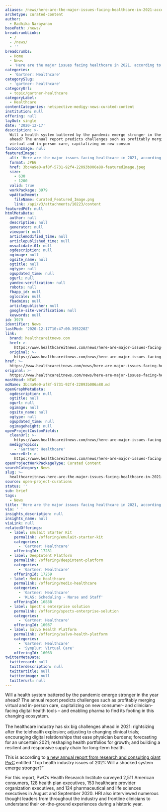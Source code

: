 ```yaml
---
aliases: /news/here-are-the-major-issues-facing-healthcare-in-2021-according-to-pwc
archetype: curated-content
author:
  - Radhika Narayanan
basePath: /news/
breadcrumbLinks:
  - /
  - /news/
  - ''
breadcrumbs:
  - Home
  - News
  - 'Here are the major issues facing healthcare in 2021, according to PwC'
categories:
  - 'Gartner: Healthcare'
categorySlug:
  - 'gartner: healthcare'
categoryUrl:
  - topic/gartner-healthcare
categoryLabel:
  - Healthcare
contentCategories: netspective-medigy-news-curated-content
institution: null
offering: null
layOut: single
date: '2020-12-17'
description: >-
  Will a health system battered by the pandemic emerge stronger in the year
  ahead? The annual report predicts challenges such as profitably merging
  virtual and in-person care, capitalizing on new consum
favIconImage: null
featuredImage:
  alt: 'Here are the major issues facing healthcare in 2021, according to PwC'
  format: JPEG
  href: 3bc4a9e0-af8f-5731-92f4-22093b006a88-featuredImage.jpeg
  size:
    - 630
    - 1200
  valid: true
  workPackage: 3979
  wpAttachment:
    fileName: Curated_Featured_Image.png
    link: /api/v3/attachments/10223/content
featuredPdf: null
htmlMetaData:
  author: null
  description: null
  generator: null
  viewport: null
  articlemodified_time: null
  articlepublished_time: null
  msvalidate.01: null
  ogdescription: null
  ogimage: null
  ogsite_name: null
  ogtitle: null
  ogtype: null
  ogupdated_time: null
  ogurl: null
  yandex-verification: null
  robots: null
  fbapp_id: null
  oglocale: null
  fbadmins: null
  articlepublisher: null
  google-site-verification: null
  keywords: null
id: 3979
identifier: News
lastMod: '2020-12-17T10:47:00.395220Z'
link:
  brand: healthcareitnews.com
  href: >-
    https://www.healthcareitnews.com/news/here-are-major-issues-facing-healthcare-2021-according-pwc
  original: >-
    https://www.healthcareitnews.com/news/here-are-major-issues-facing-healthcare-2021-according-pwc
href: >-
  https://www.healthcareitnews.com/news/here-are-major-issues-facing-healthcare-2021-according-pwc
original: >-
  https://www.healthcareitnews.com/news/here-are-major-issues-facing-healthcare-2021-according-pwc
mastHead: NEWS
mdName: 3bc4a9e0-af8f-5731-92f4-22093b006a88.md
openGraphMetaData:
  ogdescription: null
  ogtitle: null
  ogurl: null
  ogimage: null
  ogsite_name: null
  ogtype: null
  ogupdated_time: null
  ogimageheight: null
openProjectCustomFields:
  cleanUrl: >-
    https://www.healthcareitnews.com/news/here-are-major-issues-facing-healthcare-2021-according-pwc
  medigyTopics:
    - 'Gartner: Healthcare'
  sourceUrl: >-
    https://www.healthcareitnews.com/news/here-are-major-issues-facing-healthcare-2021-according-pwc
openProjectWorkPackageType: Curated Content
searchCategory: News
slug: >-
  healthcareitnews-here-are-the-major-issues-facing-healthcare-in-2021-according-to-pwc
source: open-project-curations
status: ''
sub: brief
tags:
  - News
title: 'Here are the major issues facing healthcare in 2021, according to PwC'
via: ' '
insights_description: null
insights_name: null
viaLink: null
relatedOfferings:
  - label: Emulait Starter Kit
    permalink: /offering/emulait-starter-kit
    categories:
      - 'Gartner: Healthcare'
    offeringId: 17281
  - label: DeepIntent Platform
    permalink: /offering/deepintent-platform
    categories:
      - 'Gartner: Healthcare'
    offeringId: 17259
  - label: Medix Healthcare
    permalink: /offering/medix-healthcare
    categories:
      - 'Gartner: Healthcare'
      - 'KLAS: Scheduling - Nurse and Staff'
    offeringId: 16888
  - label: Spect's enterprise solution
    permalink: /offering/spects-enterprise-solution
    categories:
      - 'Gartner: Healthcare'
    offeringId: 16087
  - label: Salvo Health Platform
    permalink: /offering/salvo-health-platform
    categories:
      - 'Gartner: Healthcare'
      - 'Symplur: Virtual Care'
    offeringId: 16063
twitterMetaData:
  twittercard: null
  twitterdescription: null
  twittertitle: null
  twitterimage: null
  twitterurl: null
---
```

<p>Will a health system battered by the pandemic emerge stronger in the year ahead? The annual report predicts challenges such as profitably merging virtual and in-person care, capitalizing on new consumer- and clinician-facing digital health tools – and enabling pharma to find its footing in this changing ecosystem.<br><br>The healthcare industry has six big challenges ahead in 2021: rightsizing after the telehealth explosion; adjusting to changing clinical trials; encouraging digital relationships that ease physician burdens; forecasting for an uncertain 2021; reshaping health portfolios for growth; and building a resilient and responsive supply chain for long-term health.</p><p>This is according to <a href="https://www.pwc.com/us/tophealthissues">a new annual report from research and consulting giant PwC</a>&nbsp;entitled “Top health industry issues of 2021: Will a shocked system emerge stronger?”</p><p>For this report, PwC’s Health Research Institute surveyed 2,511 American consumers, 128 health plan executives, 153 healthcare provider organization executives, and 124 pharmaceutical and life sciences executives in August and September 2020. HRI also interviewed numerous thought leaders from throughout the industry and frontline clinicians to understand their on-the-ground experiences during a historic year.</p>